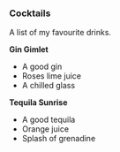 ### Cocktails

A list of my favourite drinks.

**Gin Gimlet**  

- A good gin
- Roses lime juice
- A chilled glass

**Tequila Sunrise**
- A good tequila 
- Orange juice 
- Splash of grenadine
